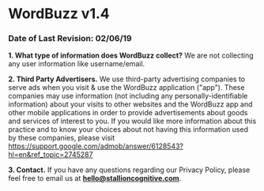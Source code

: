 # WordBuzz v1.4
<h3>Date of Last Revision: 02/06/19</h3>

<strong>1. What type of information does WordBuzz collect?</strong>
We are not collecting any user information like username/email.

<strong>2. Third Party Advertisers.</strong>
We use third-party advertising companies to serve ads when you visit & use the WordBuzz application ("app"). These companies may use information (not including any personally-identifiable information) about your visits to other websites and the WordBuzz app and other mobile applications in order to provide advertisements about goods and services of interest to you. If you would like more information about this practice and to know your choices about not having this information used by these companies, please visit https://support.google.com/admob/answer/6128543?hl=en&ref_topic=2745287

<strong>3. Contact.</strong>
If you have any questions regarding our Privacy Policy, please feel free to email us at <strong>hello@stallioncognitive.com</strong>.
